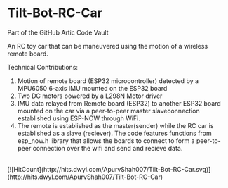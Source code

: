# Tilt-Bot-RC-Car
Part of the GitHub Artic Code Vault

An RC toy car that can be maneuvered using the motion of a wireless remote board.

Technical Contributions:
1) Motion of remote board (ESP32 microcontroller) detected by a MPU6050 6-axis IMU mounted on the ESP32 board
2) Two DC motors powered by a L298N Motor driver
3) IMU data relayed from Remote board (ESP32) to another ESP32 board mounted on the car via a peer-to-peer master slaveconnection established using ESP-NOW through WiFi.
4) The remote is established as the master(sender) while the RC car is established as a slave (reciever). The code features functions from esp_now.h library that allows the boards to connect to form a peer-to-peer connection over the wifi and send and recieve data. 
<br />
[![HitCount](http://hits.dwyl.com/ApurvShah007/Tilt-Bot-RC-Car.svg)](http://hits.dwyl.com/ApurvShah007/Tilt-Bot-RC-Car)

